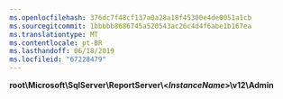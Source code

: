 ```yaml
---
ms.openlocfilehash: 376dc7f48cf137a0a28a18f45300e4de0051a1cb
ms.sourcegitcommit: 1bbbbb8686745a520543ac26c4d4f6abe1b167ea
ms.translationtype: MT
ms.contentlocale: pt-BR
ms.lasthandoff: 06/18/2019
ms.locfileid: "67228479"
---
```

**root\\Microsoft\\SqlServer\\ReportServer\\\<*InstanceName*\>\\v12\\Admin**

